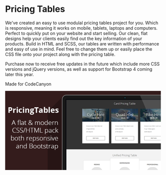 Pricing Tables
===

We've created an easy to use modulal pricing tables project for you. Which is responsive, meaning it works on mobile, tablets, laptops and computers. Perfect to quickly put on your website and start selling. Our clean, flat designs help your clients easily find out the key information of your products. Build in HTML and SCSS, our tables are written with performance and easy of use in mind. Feel free to change them up or easily place the CSS file onto your project along with the pricing table.

Purchase now to receive free updates in the future which include more CSS versions and jQuery versions, as well as support for Bootstrap 4 coming later this year.

Made for CodeCanyon



![Logo](pricingtables-preview.png)
